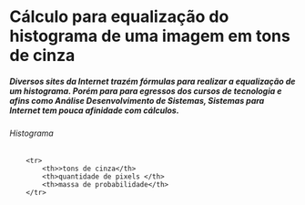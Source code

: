<h1>Cálculo para equalização do histograma de uma imagem em tons de cinza</h1>

<h5>Diversos sites da Internet trazém fórmulas para realizar a equalização de um histograma. Porém para para egressos dos cursos de tecnologia e afins como Análise Desenvolvimento de Sistemas, Sistemas para Internet tem pouca afinidade com cálculos.</h5>
<h6>Histograma</h6>

<table>
	
	
		<tr>
			<th>>tons de cinza</th>
			<th>quantidade de pixels </th>
			<th>massa de probabilidade</th>
		</tr>
	
</table>